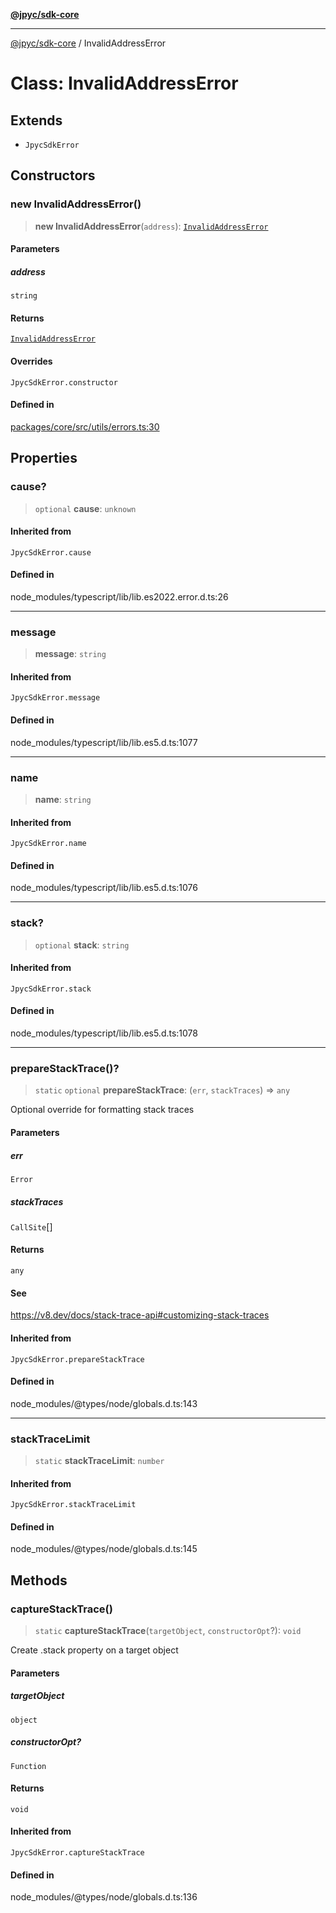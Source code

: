 [**@jpyc/sdk-core**](../README.md)

---

[@jpyc/sdk-core](../globals.md) / InvalidAddressError

# Class: InvalidAddressError

## Extends

- `JpycSdkError`

## Constructors

### new InvalidAddressError()

> **new InvalidAddressError**(`address`): [`InvalidAddressError`](InvalidAddressError.md)

#### Parameters

##### address

`string`

#### Returns

[`InvalidAddressError`](InvalidAddressError.md)

#### Overrides

`JpycSdkError.constructor`

#### Defined in

[packages/core/src/utils/errors.ts:30](https://github.com/jcam1/sdks/blob/d7b0b75bf0a43a1290dddb92ba9a24223892592b/packages/core/src/utils/errors.ts#L30)

## Properties

### cause?

> `optional` **cause**: `unknown`

#### Inherited from

`JpycSdkError.cause`

#### Defined in

node_modules/typescript/lib/lib.es2022.error.d.ts:26

---

### message

> **message**: `string`

#### Inherited from

`JpycSdkError.message`

#### Defined in

node_modules/typescript/lib/lib.es5.d.ts:1077

---

### name

> **name**: `string`

#### Inherited from

`JpycSdkError.name`

#### Defined in

node_modules/typescript/lib/lib.es5.d.ts:1076

---

### stack?

> `optional` **stack**: `string`

#### Inherited from

`JpycSdkError.stack`

#### Defined in

node_modules/typescript/lib/lib.es5.d.ts:1078

---

### prepareStackTrace()?

> `static` `optional` **prepareStackTrace**: (`err`, `stackTraces`) => `any`

Optional override for formatting stack traces

#### Parameters

##### err

`Error`

##### stackTraces

`CallSite`[]

#### Returns

`any`

#### See

https://v8.dev/docs/stack-trace-api#customizing-stack-traces

#### Inherited from

`JpycSdkError.prepareStackTrace`

#### Defined in

node_modules/@types/node/globals.d.ts:143

---

### stackTraceLimit

> `static` **stackTraceLimit**: `number`

#### Inherited from

`JpycSdkError.stackTraceLimit`

#### Defined in

node_modules/@types/node/globals.d.ts:145

## Methods

### captureStackTrace()

> `static` **captureStackTrace**(`targetObject`, `constructorOpt`?): `void`

Create .stack property on a target object

#### Parameters

##### targetObject

`object`

##### constructorOpt?

`Function`

#### Returns

`void`

#### Inherited from

`JpycSdkError.captureStackTrace`

#### Defined in

node_modules/@types/node/globals.d.ts:136
